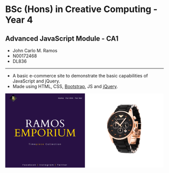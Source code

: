 # BSc (Hons) in Creative Computing - Year 4
## Advanced JavaScript Module - CA1
- John Carlo M. Ramos
- N00172468
- DL836
---
- A basic e-commerce site to demonstrate the basic capabilities of JavaScript and jQuery.
- Made using HTML, CSS, [Bootstrap](https://getbootstrap.com/docs/4.5/getting-started/introduction/), JS and [jQuery](https://api.jquery.com/).

![Homepage](images/homepage.PNG)
